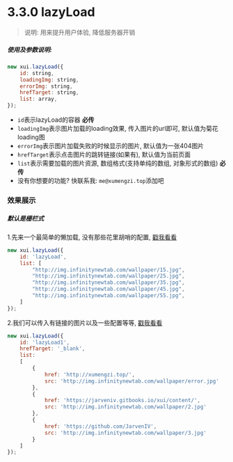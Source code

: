 <link rel="stylesheet" type="text/css" href="../assets/xui.css">
<script type="text/javascript" src="../assets/xui.js"></script>

# 3.3.0 lazyLoad

>说明: 用来提升用户体验, 降低服务器开销

##### 使用及参数说明:
```js
new xui.lazyLoad({
	id: string,
	loadingImg: string,
	errorImg: string,
	hrefTarget: string,
	list: array,
});
```
* `id`表示lazyLoad的容器 **必传**
* `loadingImg`表示图片加载的loading效果, 传入图片的url即可, 默认值为菊花loading图
* `errorImg`表示图片加载失败的时候显示的图片, 默认值为一张404图片
* `hrefTarget`表示点击图片的跳转链接(如果有), 默认值为当前页面
* `list`表示需要加载的图片资源, 数组格式(支持单纯的数组, 对象形式的数组) **必传**
* 没有你想要的功能? 快联系我: `me@xumengzi.top`添加吧


### 效果展示

##### 默认是栅栏式

1.先来一个最简单的懒加载, 没有那些花里胡哨的配置, [戳我看看](https://jarveniv.github.io/xui/examples/lazyLoad.html)

```js
new xui.lazyLoad({
	id: 'lazyLoad',
	list: [
		"http://img.infinitynewtab.com/wallpaper/15.jpg",
		"http://img.infinitynewtab.com/wallpaper/25.jpg",
		"http://img.infinitynewtab.com/wallpaper/35.jpg",
		"http://img.infinitynewtab.com/wallpaper/45.jpg",
		"http://img.infinitynewtab.com/wallpaper/55.jpg",
	]
});
```

2.我们可以传入有链接的图片以及一些配置等等, [戳我看看](https://jarveniv.github.io/xui/examples/lazyLoad-href.html)

```js
new xui.lazyLoad({
	id: 'lazyLoad1',
	hrefTarget: '_blank',
	list: 
	[
		{
			href: 'http://xumengzi.top/',
			src: 'http://img.infinitynewtab.com/wallpaper/error.jpg'
		},
		{
			href: 'https://jarveniv.gitbooks.io/xui/content/',
			src: 'http://img.infinitynewtab.com/wallpaper/2.jpg'
		},
		{
			href: 'https://github.com/JarvenIV',
			src: 'http://img.infinitynewtab.com/wallpaper/3.jpg'
		}
	]
});
```
